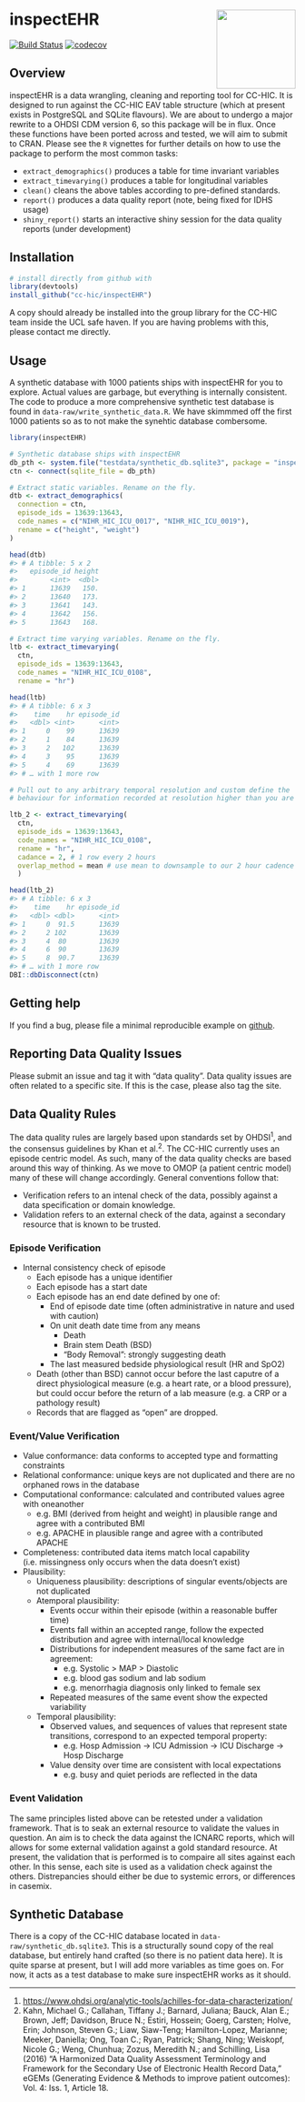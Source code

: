 
<!-- README.md is generated from README.Rmd. Please edit that file -->

# inspectEHR <a href='https://cc-hic.github.io/inspectEHR/'><img src='man/figures/logo.png' align="right" height="139" /></a>

<!-- badges: start -->

[![Build
Status](https://travis-ci.org/CC-HIC/inspectEHR.svg?branch=master)](https://travis-ci.org/CC-HIC/inspectEHR)
[![codecov](https://codecov.io/gh/CC-HIC/inspectEHR/branch/master/graph/badge.svg)](https://codecov.io/gh/CC-HIC/inspectEHR)
<!-- badges: end -->

## Overview

inspectEHR is a data wrangling, cleaning and reporting tool for CC-HIC.
It is designed to run against the CC-HIC EAV table structure (which at
present exists in PostgreSQL and SQLite flavours). We are about to
undergo a major rewrite to a OHDSI CDM version 6, so this package will
be in flux. Once these functions have been ported across and tested, we
will aim to submit to CRAN. Please see the `R` vignettes for further
details on how to use the package to perform the most common tasks:

  - `extract_demographics()` produces a table for time invariant
    variables
  - `extract_timevarying()` produces a table for longitudinal variables
  - `clean()` cleans the above tables according to pre-defined
    standards.
  - `report()` produces a data quality report (note, being fixed for
    IDHS usage)
  - `shiny_report()` starts an interactive shiny session for the data
    quality reports (under development)

## Installation

``` r
# install directly from github with
library(devtools)
install_github("cc-hic/inspectEHR")
```

A copy should already be installed into the group library for the CC-HIC
team inside the UCL safe haven. If you are having problems with this,
please contact me directly.

## Usage

A synthetic database with 1000 patients ships with inspectEHR for you to
explore. Actual values are garbage, but everything is internally
consistent. The code to produce a more comprehensive synthetic test
database is found in `data-raw/write_synthetic_data.R`. We have skimmmed
off the first 1000 patients so as to not make the synehtic database
combersome.

``` r
library(inspectEHR)

# Synthetic database ships with inspectEHR
db_pth <- system.file("testdata/synthetic_db.sqlite3", package = "inspectEHR")
ctn <- connect(sqlite_file = db_pth)

# Extract static variables. Rename on the fly.
dtb <- extract_demographics(
  connection = ctn,
  episode_ids = 13639:13643,
  code_names = c("NIHR_HIC_ICU_0017", "NIHR_HIC_ICU_0019"),
  rename = c("height", "weight")
)

head(dtb)
#> # A tibble: 5 x 2
#>   episode_id height
#>        <int>  <dbl>
#> 1      13639   150.
#> 2      13640   173.
#> 3      13641   143.
#> 4      13642   156.
#> 5      13643   168.

# Extract time varying variables. Rename on the fly.
ltb <- extract_timevarying(
  ctn,
  episode_ids = 13639:13643,
  code_names = "NIHR_HIC_ICU_0108",
  rename = "hr")

head(ltb)
#> # A tibble: 6 x 3
#>    time    hr episode_id
#>   <dbl> <int>      <int>
#> 1     0    99      13639
#> 2     1    84      13639
#> 3     2   102      13639
#> 4     3    95      13639
#> 5     4    69      13639
#> # … with 1 more row

# Pull out to any arbitrary temporal resolution and custom define the
# behaviour for information recorded at resolution higher than you are sampling

ltb_2 <- extract_timevarying(
  ctn,
  episode_ids = 13639:13643,
  code_names = "NIHR_HIC_ICU_0108",
  rename = "hr",
  cadance = 2, # 1 row every 2 hours
  overlap_method = mean # use mean to downsample to our 2 hour cadence
  )

head(ltb_2)
#> # A tibble: 6 x 3
#>    time    hr episode_id
#>   <dbl> <dbl>      <int>
#> 1     0  91.5      13639
#> 2     2 102        13639
#> 3     4  80        13639
#> 4     6  90        13639
#> 5     8  90.7      13639
#> # … with 1 more row
DBI::dbDisconnect(ctn)
```

## Getting help

If you find a bug, please file a minimal reproducible example on
[github](https://github.com/cc-hic/inspectEHR/issues).

## Reporting Data Quality Issues

Please submit an issue and tag it with “data quality”. Data quality
issues are often related to a specific site. If this is the case, please
also tag the site.

## Data Quality Rules

The data quality rules are largely based upon standards set by
OHDSI<sup>1</sup>, and the consensus guidelines by Khan et
al.<sup>2</sup>. The CC-HIC currently uses an episode centric model. As
such, many of the data quality checks are based around this way of
thinking. As we move to OMOP (a patient centric model) many of these
will change accordingly. General conventions follow that:

  - Verification refers to an intenal check of the data, possibly
    against a data specification or domain knowledge.
  - Validation refers to an external check of the data, against a
    secondary resource that is known to be trusted.

### Episode Verification

  - Internal consistency check of episode
      - Each episode has a unique identifier
      - Each episode has a start date
      - Each episode has an end date defined by one of:
          - End of episode date time (often administrative in nature and
            used with caution)
          - On unit death date time from any means
              - Death
              - Brain stem Death (BSD)
              - “Body Removal”: strongly suggesting death
          - The last measured bedside physiological result (HR and SpO2)
      - Death (other than BSD) cannot occur before the last caputre of a
        direct physiological measure (e.g. a heart rate, or a blood
        pressure), but could occur before the return of a lab measure
        (e.g. a CRP or a pathology result)
      - Records that are flagged as “open” are dropped.

### Event/Value Verification

  - Value conformance: data conforms to accepted type and formatting
    constraints
  - Relational conformance: unique keys are not duplicated and there are
    no orphaned rows in the database
  - Computational conformance: calculated and contributed values agree
    with oneanother
      - e.g. BMI (derived from height and weight) in plausible range and
        agree with a contributed BMI
      - e.g. APACHE in plausible range and agree with a contributed
        APACHE
  - Completeness: contributed data items match local capability
    (i.e. missingness only occurs when the data doesn’t exist)
  - Plausibility:
      - Uniqueness plausibility: descriptions of singular events/objects
        are not duplicated
      - Atemporal plausibility:
          - Events occur within their episode (within a reasonable
            buffer time)
          - Events fall within an accepted range, follow the expected
            distribution and agree with internal/local knowledge
          - Distributions for independent measures of the same fact are
            in agreement:
              - e.g. Systolic \> MAP \> Diastolic
              - e.g. blood gas sodium and lab sodium
              - e.g. menorrhagia diagnosis only linked to female sex
          - Repeated measures of the same event show the expected
            variability
      - Temporal plausibility:
          - Observed values, and sequences of values that represent
            state transitions, correspond to an expected temporal
            property:
              - e.g. Hosp Admission -\> ICU Admission -\> ICU Discharge
                -\> Hosp Discharge
          - Value density over time are consistent with local
            expectations
              - e.g. busy and quiet periods are reflected in the data

### Event Validation

The same principles listed above can be retested under a validation
framework. That is to seak an external resource to validate the values
in question. An aim is to check the data against the ICNARC reports,
which will allows for some external validation against a gold standard
resource. At present, the validation that is performed is to compaire
all sites against each other. In this sense, each site is used as a
validation check against the others. Distrepancies should either be due
to systemic errors, or differences in casemix.

## Synthetic Database

There is a copy of the CC-HIC database located in
`data-raw/synthetic_db.sqlite3`. This is a structurally sound copy of
the real database, but entirely hand crafted (so there is no patient
data here). It is quite sparse at present, but I will add more variables
as time goes on. For now, it acts as a test database to make sure
inspectEHR works as it
    should.

-----

1.  <https://www.ohdsi.org/analytic-tools/achilles-for-data-characterization/>
2.  Kahn, Michael G.; Callahan, Tiffany J.; Barnard, Juliana; Bauck,
    Alan E.; Brown, Jeff; Davidson, Bruce N.; Estiri, Hossein; Goerg,
    Carsten; Holve, Erin; Johnson, Steven G.; Liaw, Siaw-Teng;
    Hamilton-Lopez, Marianne; Meeker, Daniella; Ong, Toan C.; Ryan,
    Patrick; Shang, Ning; Weiskopf, Nicole G.; Weng, Chunhua; Zozus,
    Meredith N.; and Schilling, Lisa (2016) “A Harmonized Data Quality
    Assessment Terminology and Framework for the Secondary Use of
    Electronic Health Record Data,” eGEMs (Generating Evidence & Methods
    to improve patient outcomes): Vol. 4: Iss. 1, Article 18.
